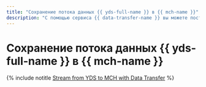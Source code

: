 ```yaml
---
title: "Сохранение потока данных {{ yds-full-name }} в {{ mch-name }}"
description: "С помощью сервиса {{ data-transfer-name }} вы можете поставлять данные из потока {{ yds-name }} в сервис {{ mch-name }}."
---
```


# Сохранение потока данных {{ yds-full-name }} в {{ mch-name }}

{% include notitle [Stream from YDS to MCH with Data Transfer](../../_tutorials/dataplatform/yds-to-clickhouse.md) %}
